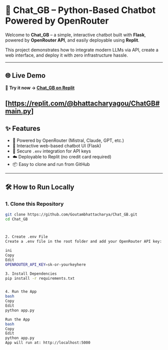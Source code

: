 # 🤖 Chat_GB – Python-Based Chatbot Powered by OpenRouter

Welcome to **Chat_GB** – a simple, interactive chatbot built with **Flask**, powered by **OpenRouter API**, and easily deployable using **Replit**.

This project demonstrates how to integrate modern LLMs via API, create a web interface, and deploy it with zero infrastructure hassle.

---

## 🌐 Live Demo

🚀 **Try it now → [Chat_GB on Replit]([https://replit.com/@bhattacharyagou/ChatGB#main.py])**  

[https://replit.com/@bhattacharyagou/ChatGB#main.py]
---

## ✨ Features

- 🧠 Powered by OpenRouter (Mistral, Claude, GPT, etc.)
- 💬 Interactive web-based chatbot UI (Flask)
- 🔐 Secure `.env` integration for API keys
- ☁️ Deployable to Replit (no credit card required)
- 📦 Easy to clone and run from GitHub

---

## 🛠️ How to Run Locally

### 1. Clone this Repository

```bash
git clone https://github.com/Goutambhattacharya/Chat_GB.git
cd Chat_GB



2. Create .env File
Create a .env file in the root folder and add your OpenRouter API key:

ini
Copy
Edit
OPENROUTER_API_KEY=sk-or-yourkeyhere

3. Install Dependencies
pip install -r requirements.txt


4. Run the App
bash
Copy
Edit
python app.py

Run the App
bash
Copy
Edit
python app.py
App will run at: http://localhost:5000

